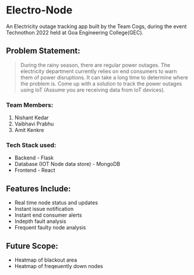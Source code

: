 # Electro-Node

An Electricity outage tracking app built by the Team Cogs, during the event Technothon 2022 held at Goa Engineering College(GEC).

## Problem Statement:

> During the rainy season, there are regular power outages. The electricity department currently relies on end consumers to warn them of power disruptions. It can take a long time to determine where the problem is. Come up with a solution to track the power outages using IoT (Assume you are receiving data from IoT devices).

### Team Members:

1. Nishant Kedar
2. Vaibhavi Prabhu
3. Amit Kenkre

### Tech Stack used:

- Backend - Flask
- Database (IOT Node data store) - MongoDB
- Frontend - React

## Features Include:

- Real time node status and updates
- Instant issue notification
- Instant end consumer alerts
- Indepth fault analysis
- Frequent faulty node analysis

## Future Scope:

- Heatmap of blackout area
- Heatmap of freqeuently down nodes
